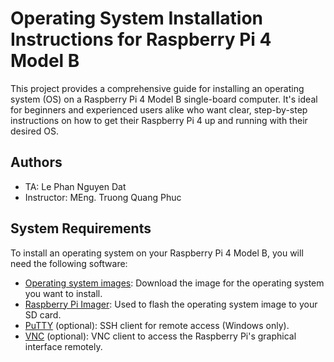 
# Operating System Installation Instructions for Raspberry Pi 4 Model B

This project provides a comprehensive guide for installing an operating system (OS) on a Raspberry Pi 4 Model B single-board computer. It's ideal for beginners and experienced users alike who want clear, step-by-step instructions on how to get their Raspberry Pi 4 up and running with their desired OS.


## Authors

- TA: Le Phan Nguyen Dat
- Instructor: MEng. Truong Quang Phuc


## System Requirements
To install an operating system on your Raspberry Pi 4 Model B, you will need the following software:
- [Operating system images](https://www.raspberrypi.com/software/operating-systems): Download the image for the operating system you want to install.
- [Raspberry Pi Imager](https://www.raspberrypi.com/software): Used to flash the operating system image to your SD card.
- [PuTTY](https://www.putty.org) (optional): SSH client for remote access (Windows only).
- [VNC](https://www.realvnc.com/en/connect/download/viewer) (optional): VNC client to access the Raspberry Pi's graphical interface remotely.

